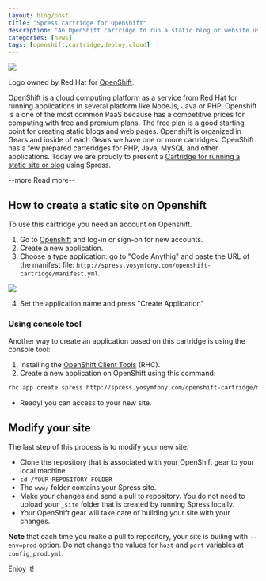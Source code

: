 ```yaml
---
layout: blog/post
title: "Spress cartridge for Openshift"
description: "An OpenShift cartridge to run a static blog or website using Spress"
categories: [news]
tags: [openshift,cartridge,deploy,cloud]
---
```

<img class="center-block" src="{{ site.url }}/assets/img/openshift-logo.svg">

Logo owned by Red Hat for [OpenShift](http://openshift.com).

OpenShift is a cloud computing platform as a service from Red Hat for running applications in several
platform like NodeJs, Java or PHP. Openshift is a one of the most common PaaS because has a 
competitive prices for computing with free and premium plans. The free plan is a good starting 
point for creating static blogs and web pages. Openshift is organized in Gears and inside of each
Gears we have one or more cartridges. OpenShift has a few prepared carteridges for PHP, Java, MySQL
and other applications. Today we are proudly to present a 
[Cartridge for running a static site or blog](https://github.com/spress/Openshift-spress-cartridge)
using Spress.

--more Read more--

## How to create a static site on Openshift

To use this cartridge you need an account on Openshift.

1. Go to [Openshift](http://openshift.com/) and log-in or sign-on for new accounts.
2. Create a new application.
3. Choose a type application: go to "Code Anythig" and paste the URL of the manifest file:
`http://spress.yosymfony.com/openshift-cartridge/manifest.yml`.

<img class="center-block" src="{{ site.url }}/assets/img/create-custom-cartridge.png">

4. Set the application name and press "Create Application"

### Using console tool

Another way to create an application based on this cartridge is using the console tool:

1. Installing the [OpenShift Client Tools](https://developers.openshift.com/en/managing-client-tools.html) (RHC).
2. Create a new application on OpenShift using this command:
``` bash
rhc app create spress http://spress.yosymfony.com/openshift-cartridge/manifest.yml
```
* Ready! you can access to your new site.

## Modify your site

The last step of this process is to modify your new site:

* Clone the repository that is associated with your OpenShift gear to your local machine.
* `cd /YOUR-REPOSITORY-FOLDER`
* The `www/` folder contains your Spress site.
* Make your changes and send a pull to repository. You do not need to upload your `_site`
folder that is created by running Spress locally.
* Your OpenShift gear will take care of building your site with your changes.

**Note** that each time you make a pull to repository, your site is builing with `--env=prod` option.
Do not change the values for `host` and `port` variables at `config_prod.yml`.

Enjoy it!

